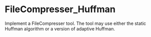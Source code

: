 # FileCompresser_Huffman
Implement a FileCompresser tool. The tool may use either the static Huffman algorithm or a version of adaptive Huffman.
